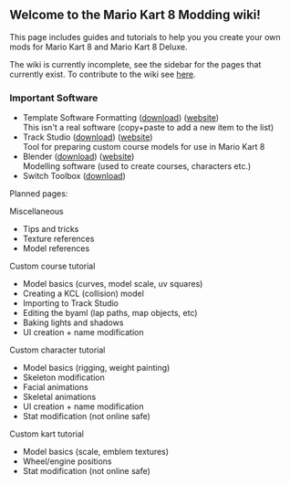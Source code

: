 ## Welcome to the Mario Kart 8 Modding wiki!
This page includes guides and tutorials to help you you create your own mods for Mario Kart 8 and Mario Kart 8 Deluxe.

The wiki is currently incomplete, see the sidebar for the pages that currently exist.
To contribute to the wiki see [here](Contributing).

### Important Software
- Template Software Formatting ([download](https://)) ([website](https://)) \
This isn't a real software (copy+paste to add a new item to the list)
- Track Studio ([download](https://github.com/MapStudioProject/Track-Studio/releases/latest)) ([website](https://mapstudioproject.github.io/TrackStudioDocs/index.html)) \
Tool for preparing custom course models for use in Mario Kart 8
- Blender ([download](https://www.blender.org/download/)) ([website](https://www.blender.org)) \
Modelling software (used to create courses, characters etc.)
- Switch Toolbox ([download](https://github.com/KillzXGaming/Switch-Toolbox/releases))

Planned pages:

Miscellaneous
- Tips and tricks
- Texture references
- Model references

Custom course tutorial
- Model basics (curves, model scale, uv squares)
- Creating a KCL (collision) model
- Importing to Track Studio
- Editing the byaml (lap paths, map objects, etc)
- Baking lights and shadows
- UI creation + name modification

Custom character tutorial
- Model basics (rigging, weight painting)
- Skeleton modification
- Facial animations
- Skeletal animations
- UI creation + name modification
- Stat modification (not online safe)

Custom kart tutorial
- Model basics (scale, emblem textures)
- Wheel/engine positions
- Stat modification (not online safe)

